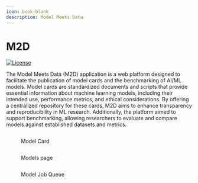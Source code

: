 ```yaml
---
icon: book-blank
description: Model Meets Data
---
```


# M2D

[![License](https://img.shields.io/badge/license-MIT-blue.svg)](https://opensource.org/licenses/MIT)

The Model Meets Data (M2D) application is a web platform designed to facilitate the publication of model cards and the benchmarking of AI/ML models. Model cards are standardized documents and scripts that provide essential information about machine learning models, including their intended use, performance metrics, and ethical considerations. By offering a centralized repository for these cards, M2D aims to enhance transparency and reproducibility in ML research. Additionally, the platform aimed to support benchmarking, allowing researchers to evaluate and compare models against established datasets and metrics.

<figure><img src="../.gitbook/assets/Screenshot 2024-11-05 at 7.21.22 PM.png" alt=""><figcaption><p>Model Card</p></figcaption></figure>

<figure><img src="../.gitbook/assets/Screenshot 2024-11-05 at 7.21.11 PM.png" alt=""><figcaption><p>Models page</p></figcaption></figure>

<figure><img src="../.gitbook/assets/Screenshot 2024-11-12 at 1.35.10 PM.png" alt=""><figcaption><p>Model Job Queue</p></figcaption></figure>
